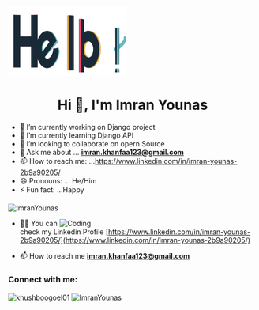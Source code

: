<img src="https://raw.githubusercontent.com/NumanAnees/NumanAnees/main/hello.gif" alt = "hello" width="240px" height="140px">
<!-- <img src="https://raw.githubusercontent.com/NumanAnees/NumanAnees/main/hello.gif" alt = "hello" width="40px" height="40px"> -->
<h1 align="center">Hi 👋, I'm Imran Younas</h1>

- 🔭 I’m currently working on Django project
- 🌱 I’m currently learning Django API
- 👯 I’m looking to collaborate on opern Source
- 💬 Ask me about ... **imran.khanfaa123@gmail.com**
- 📫 How to reach me: ...https://www.linkedin.com/in/imran-younas-2b9a90205/
- 😄 Pronouns: ... He/Him
- ⚡ Fun fact: ...Happy
<!-- [![MasterHead](https://media-exp1.licdn.com/dms/image/C4E16AQGDLURwP-MxHQ/profile-displaybackgroundimage-shrink_350_1400/0/1624432677770?e=1649894400&v=beta&t=9ftvnINumN5h6vFaR-FyTOl-2Ov9sR28qcB_c-SqH5k)](https://khushboogoel01.github.io) -->


<p align="left"> <img src="https://komarev.com/ghpvc/?username=khushboogoel01&label=Profile%20views&color=129e00&style=plastic" alt="ImranYounas" /> </p>
<img align="right" alt="Coding" width="400" src="https://github.com/mhmzdev/mhmzdev/blob/master/code.gif">

- 👨‍💻 You can check my Linkedin Profile [https://www.linkedin.com/in/imran-younas-2b9a90205/](https://www.linkedin.com/in/imran-younas-2b9a90205/)

- 📫 How to reach me **imran.khanfaa123@gmail.com**


<h3 align="left">Connect with me:</h3>
<p align="left">
<a href="https://twitter.com/Fact94775093?t=LUAylikDHinu3FpBSwDWsQ&s=09" target="blank"><img align="center" src="https://cdn.jsdelivr.net/npm/simple-icons@3.0.1/icons/twitter.svg" alt="khushboogoel01" height="30" width="40" /></a>
<a href="https://www.linkedin.com/in/imran-younas-2b9a90205/" target="blank"><img align="center" src="https://cdn.jsdelivr.net/npm/simple-icons@3.0.1/icons/linkedin.svg" alt="ImranYounas" height="30" width="40" /></a>
</p>
